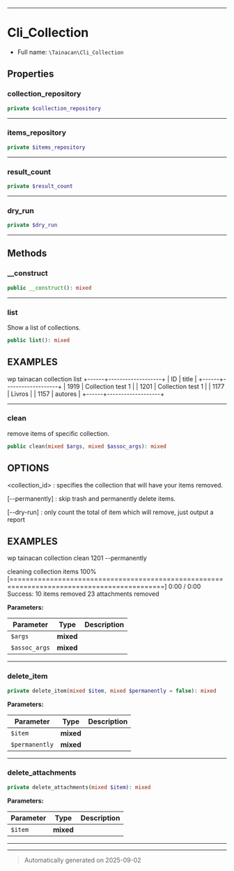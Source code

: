 ***

# Cli_Collection





* Full name: `\Tainacan\Cli_Collection`



## Properties


### collection_repository



```php
private $collection_repository
```






***

### items_repository



```php
private $items_repository
```






***

### result_count



```php
private $result_count
```






***

### dry_run



```php
private $dry_run
```






***

## Methods


### __construct



```php
public __construct(): mixed
```












***

### list

Show a list of collections.

```php
public list(): mixed
```

## EXAMPLES

wp tainacan collection list
+------+-------------------+
| ID   | title             |
+------+-------------------+
| 1919 | Collection test 1 |
| 1201 | Collection test 1 |
| 1177 | Livros            |
| 1157 | autores           |
+------+-------------------+










***

### clean

remove items of specific collection.

```php
public clean(mixed $args, mixed $assoc_args): mixed
```

## OPTIONS
<collection_id>
: specifies the collection that will have your items removed.

[--permanently]
: skip trash and permanently delete items.

[--dry-run]
: only count the total of item which will remove, just output a report

## EXAMPLES

wp tainacan collection clean 1201 --permanently

cleaning collection items
100% [============================================================================================] 0:00 / 0:00
Success:
10 items removed
23 attachments removed






**Parameters:**

| Parameter | Type | Description |
|-----------|------|-------------|
| `$args` | **mixed** |  |
| `$assoc_args` | **mixed** |  |





***

### delete_item



```php
private delete_item(mixed $item, mixed $permanently = false): mixed
```








**Parameters:**

| Parameter | Type | Description |
|-----------|------|-------------|
| `$item` | **mixed** |  |
| `$permanently` | **mixed** |  |





***

### delete_attachments



```php
private delete_attachments(mixed $item): mixed
```








**Parameters:**

| Parameter | Type | Description |
|-----------|------|-------------|
| `$item` | **mixed** |  |





***


***
> Automatically generated on 2025-09-02
